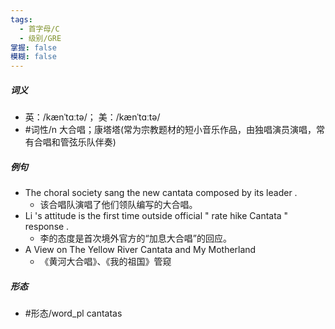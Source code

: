 ```yaml
---
tags:
  - 首字母/C
  - 级别/GRE
掌握: false
模糊: false
---
```

##### 词义
- 英：/kænˈtɑːtə/； 美：/kænˈtɑːtə/
- #词性/n  大合唱；康塔塔(常为宗教题材的短小音乐作品，由独唱演员演唱，常有合唱和管弦乐队伴奏)
##### 例句
- The choral society sang the new cantata composed by its leader .
	- 该合唱队演唱了他们领队编写的大合唱。
- Li 's attitude is the first time outside official " rate hike Cantata " response .
	- 李的态度是首次境外官方的“加息大合唱”的回应。
- A View on The Yellow River Cantata and My Motherland
	- 《黄河大合唱》、《我的祖国》管窥
##### 形态
- #形态/word_pl cantatas
